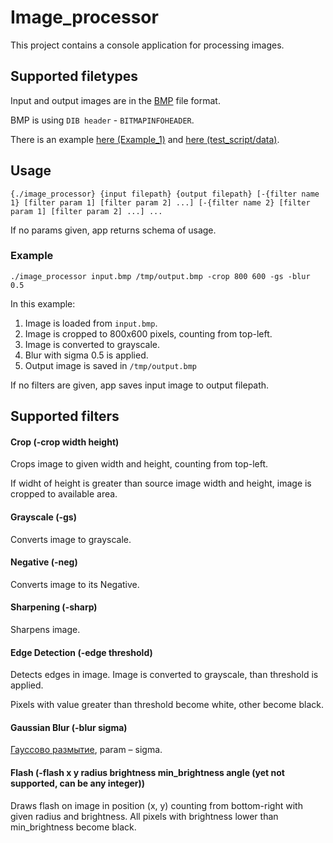 # Image_processor

This project contains a console application for processing images.

## Supported filetypes

Input and output images are in the [BMP](http://en.wikipedia.org/wiki/BMP_file_format) file format.

BMP is using `DIB header` - `BITMAPINFOHEADER`.

There is an example [here (Example_1)](https://en.wikipedia.org/wiki/BMP_file_format#Example_1)
and [here (test_script/data)](test_script/data).

## Usage

`{./image_processor} {input filepath} {output filepath}
[-{filter name 1} [filter param 1] [filter param 2] ...]
[-{filter name 2} [filter param 1] [filter param 2] ...] ...`

If no params given, app returns schema of usage.

### Example
`./image_processor input.bmp /tmp/output.bmp -crop 800 600 -gs -blur 0.5`

In this example:
1. Image is loaded from `input.bmp`.
2. Image is cropped to 800х600 pixels, counting from top-left.
3. Image is converted to grayscale.
4. Blur with sigma 0.5 is applied.
5. Output image is saved in `/tmp/output.bmp`

If no filters are given, app saves input image to output filepath.

## Supported filters

#### Crop (-crop width height)

Crops image to given width and height, counting from top-left.

If widht of height is greater than source image width and height, image is cropped to available area.

#### Grayscale (-gs)

Converts image to grayscale.

#### Negative (-neg)

Converts image to its Negative.

#### Sharpening (-sharp)

Sharpens image. 

#### Edge Detection (-edge threshold)

Detects edges in image. Image is converted to grayscale, than threshold is applied.

Pixels with value greater than threshold become white, other become black. 

#### Gaussian Blur (-blur sigma)
[Гауссово размытие](https://ru.wikipedia.org/wiki/Размытие_по_Гауссу),
param – sigma.

#### Flash (-flash x y radius brightness min_brightness angle (yet not supported, can be any integer))

Draws flash on image in position (x, y) counting from bottom-right with given radius and brightness. All pixels with brightness lower than min_brightness become black. 
